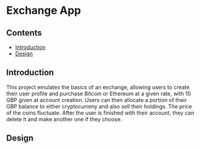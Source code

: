 # Exchange App 

## Contents

* [Introduction](#Introduction)
* [Design](#Design)

## Introduction
This project emulates the basics of an exchange, allowing users to create their user profile and purchase Bitcoin or 
Ethereum at a given rate, with 10 GBP given at account creation. Users can then allocate a portion of their GBP 
balance to either cryptocurreny and also sell their holdings. The price of the coins fluctuate. After the user is
finished with their account, they can delete it and make another one if they choose.

## Design
